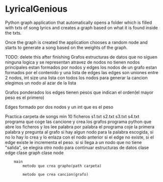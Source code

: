 # LyricalGenious
Python graph application that automatically opens a folder which is filled with txts of song lyrics and creates a graph based on what it is found inside the txts.

Once the graph is created the application chooses a random node and starts to generate a song based on the weights of the graph.

TODO: delete this after finishing
Grafos
	estructuras de datos que no siguen ninguna logica y se representan atravez de nodos
	no tienen nodos principales
	estan formados por nodos y edges
	los nodos de un grafo estan formados por el contenido y una lista de edges
	las edges son uniones entre 2 nodos, 
	int size
	una lista con todos los nodos 
	para generar la cancion elegimos un nodo al azar de la lista
	
Grafos ponderados
	los edges tienen pesos que indican el orden(el mayor peso es el primero)
	
Edges
	formado por dos nodos y un int que es el peso

Practica
	carpeta de songs min 10 ficheros
		s1.txt
		s2.txt
		s3.txt
		s4.txt
	programa que coge las cancione y crea los grafos
	programa python que abre los ficheros y los lee palabra por palabra
		el programa coje la primera palabra y pregunta al grafo si hay algun nodo para la palabra escogida, si no lo hay lo crea y lo enlaza con el nodo anterior si el edge no existe, si el edge existe le incrementa el peso.
		si 
		si llega a un nodo que no tiene "salida", se elegira otro nodo para continuar 
	estructuras de datos
		clase edge
		clase graph
		clase node
		
		main
			metodo que crea grapho(path carpeta)
				
			metodo que crea cancion(grafo)
